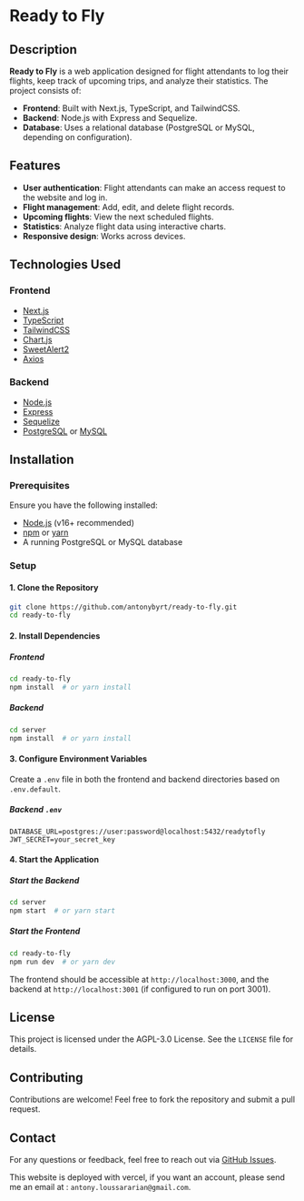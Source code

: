 # Ready to Fly

## Description
**Ready to Fly** is a web application designed for flight attendants to log their flights, keep track of upcoming trips, and analyze their statistics. The project consists of:

- **Frontend**: Built with Next.js, TypeScript, and TailwindCSS.
- **Backend**: Node.js with Express and Sequelize.
- **Database**: Uses a relational database (PostgreSQL or MySQL, depending on configuration).

## Features
- **User authentication**: Flight attendants can make an access request to the website and log in.
- **Flight management**: Add, edit, and delete flight records.
- **Upcoming flights**: View the next scheduled flights.
- **Statistics**: Analyze flight data using interactive charts.
- **Responsive design**: Works across devices.

## Technologies Used
### Frontend
- [Next.js](https://nextjs.org/)
- [TypeScript](https://www.typescriptlang.org/)
- [TailwindCSS](https://tailwindcss.com/)
- [Chart.js](https://www.chartjs.org/)
- [SweetAlert2](https://sweetalert2.github.io/)
- [Axios](https://axios-http.com/)

### Backend
- [Node.js](https://nodejs.org/)
- [Express](https://expressjs.com/)
- [Sequelize](https://sequelize.org/)
- [PostgreSQL](https://www.postgresql.org/) or [MySQL](https://www.mysql.com/)

## Installation
### Prerequisites
Ensure you have the following installed:
- [Node.js](https://nodejs.org/) (v16+ recommended)
- [npm](https://www.npmjs.com/) or [yarn](https://yarnpkg.com/)
- A running PostgreSQL or MySQL database

### Setup
#### 1. Clone the Repository
```sh
git clone https://github.com/antonybyrt/ready-to-fly.git
cd ready-to-fly
```

#### 2. Install Dependencies
##### Frontend
```sh
cd ready-to-fly
npm install  # or yarn install
```

##### Backend
```sh
cd server
npm install  # or yarn install
```

#### 3. Configure Environment Variables
Create a `.env` file in both the frontend and backend directories based on `.env.default`.

##### Backend `.env`
```
DATABASE_URL=postgres://user:password@localhost:5432/readytofly
JWT_SECRET=your_secret_key
```

#### 4. Start the Application
##### Start the Backend
```sh
cd server
npm start  # or yarn start
```

##### Start the Frontend
```sh
cd ready-to-fly
npm run dev  # or yarn dev
```

The frontend should be accessible at `http://localhost:3000`, and the backend at `http://localhost:3001` (if configured to run on port 3001).

## License
This project is licensed under the AGPL-3.0 License. See the `LICENSE` file for details.

## Contributing
Contributions are welcome! Feel free to fork the repository and submit a pull request.

## Contact
For any questions or feedback, feel free to reach out via [GitHub Issues](https://github.com/antonybyrt/ready-to-fly/issues).

This website is deployed with vercel, if you want an account, please send me an email at : `antony.loussararian@gmail.com`.
